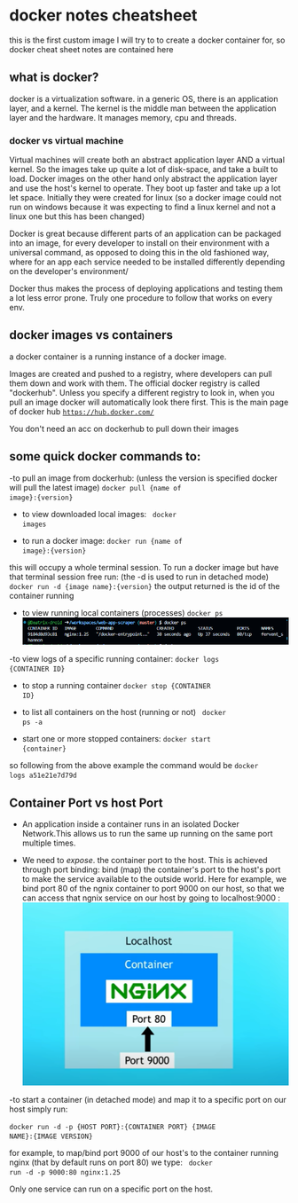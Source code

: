 # docker notes cheatsheet


this is the first custom image I will try to to create a docker container for, so docker cheat sheet notes are contained here

## what is docker?

docker is a virtualization software.
in a generic OS, there is an application layer, and a kernel.  The kernel is the middle man between the application layer and the hardware. It manages memory, cpu and threads.

### docker vs virtual machine
Virtual machines will create both an abstract application layer AND a virtual kernel. So the images take up quite a lot of disk-space, and take a built to load.
Docker images on the other hand only abstract the application layer and use the host's kernel to operate. They boot up faster and take up a lot let space.
Initially they were created for linux (so a docker image could not run on windows because it was expecting to find a linux kernel and not a linux one but this has been changed)

Docker is great because different parts of an application can be packaged into an image, for every developer to install on their environment with a universal command, as opposed to doing this in the old fashioned way, where for an app each service needed to be installed differently depending on the developer's environment/

Docker thus makes the process of deploying applications and testing them a lot less error prone. Truly one procedure to follow that works on every env.

## docker images vs containers
a docker container is a running instance of a docker image.

Images are created and pushed to a registry, where developers can pull them down and work with them. The official docker registry is called "dockerhub". Unless you specify a different registry to look in, when you pull an image docker will automatically look there first. This is the main page of docker hub
<code>https://hub.docker.com/</code>

You don't need an acc on dockerhub to pull down their images

## some quick docker commands to:

-to pull an image from dockerhub: (unless the version is specified docker will pull the latest image)
 <code>docker pull {name of image}:{version}</code>

- to view downloaded local images:
<code> docker images</code>

 - to run a docker image:
 <code>docker run {name of image}:{version}</code>

 this will occupy a whole terminal session. To run a  docker image but have that terminal session free run: (the -d is used to run in detached mode)
<code>docker run -d {image name}:{version}</code>
the output returned is the id of the container running

- to view running local containers (processes)
<code>docker ps</code>
![image info](docker.png)

-to view logs of a specific running container:
<code>docker logs {CONTAINER ID}</code>

- to stop a running container
<code>docker stop {CONTAINER ID}</code>

- to list all containers on the host (running or not)
<code> docker ps -a</code>

- start one or more stopped containers:
<code>docker start {container}</code>

so following from the above example the command would be <code>docker logs a51e21e7d79d</code>

## Container Port vs host Port
- An application inside a container runs in an isolated Docker Network.This allows us to run the same up running on the same port multiple times.

- We need to <em>expose</em>. the container port to the host.  This is achieved through port binding: bind (map) the container's port to the host's port to make the service available to the outside world. Here for example, we bind port 80 of the ngnix container to port 9000 on our host, so that we can access that ngnix service on our host by going to localhost:9000  :
![image info](port_binding.png)

-to start a container (in detached mode) and map it to a specific port on our host simply run:

<code>docker run -d -p {HOST PORT}:{CONTAINER PORT} {IMAGE NAME}:{IMAGE VERSION}</code>

for example, to map/bind port 9000 of our host's to the container running nginx (that by default runs on port 80) we type:
<code> docker run -d -p 9000:80  nginx:1.25</code>

Only one service can run on a specific port on the host.